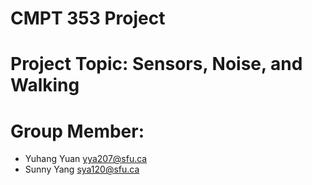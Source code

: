 # CMPT 353 Project

# Project Topic: Sensors, Noise, and Walking


# Group Member:
- Yuhang Yuan yya207@sfu.ca
- Sunny Yang sya120@sfu.ca
